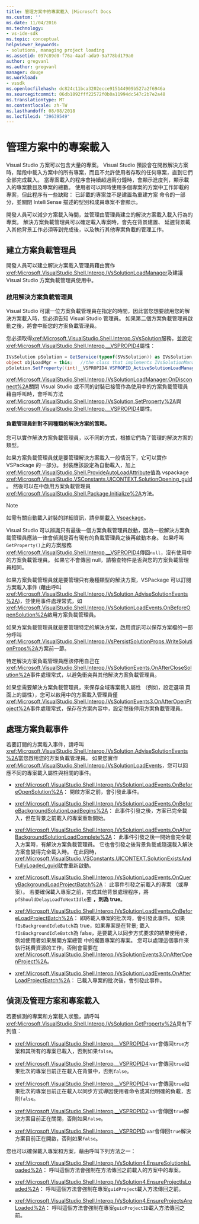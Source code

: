 ```yaml
---
title: 管理方案中的專案載入 |Microsoft Docs
ms.custom: ''
ms.date: 11/04/2016
ms.technology:
- vs-ide-sdk
ms.topic: conceptual
helpviewer_keywords:
- solutions, managing project loading
ms.assetid: 097c89d0-f76a-4aaf-ada9-9a778bd179a0
author: gregvanl
ms.author: gregvanl
manager: douge
ms.workload:
- vssdk
ms.openlocfilehash: dc824c11bca3202ecce915144909b527a2f6946a
ms.sourcegitcommit: 06db1892fff22572f0b0a11994dc547c2b7e2a48
ms.translationtype: MT
ms.contentlocale: zh-TW
ms.lasthandoff: 08/08/2018
ms.locfileid: "39639549"
---
```

# <a name="manage-project-loading-in-a-solution"></a>管理方案中的專案載入
Visual Studio 方案可以包含大量的專案。 Visual Studio 預設會在開啟解決方案時，階段中載入方案中的所有專案，而且不允許使用者存取的任何專案，直到它們全部完成載入。 當專案載入的程序會持續超過兩分鐘時，會顯示進度列，顯示載入的專案數目及專案的總數。 使用者可以同時使用多個專案的方案中工作卸載的專案，但此程序有一些缺點： 已卸載的專案並不是建置為重建方案 命令的一部分，並關閉 IntelliSense 描述的型別和成員專案不會顯示。  
  
 開發人員可以減少方案載入時間，並管理由管理員建立的解決方案載入載入行為的專案。 解決方案負載管理員可以確定載入專案時，會先在背景建置、 延遲背景載入其他背景工作必須等到完成後，以及執行其他專案負載的管理工作。  
  
## <a name="create-a-solution-load-manager"></a>建立方案負載管理員  
 開發人員可以建立解決方案載入管理員藉由實作<xref:Microsoft.VisualStudio.Shell.Interop.IVsSolutionLoadManager>及建議 Visual Studio 方案負載管理員使用中。  
  
### <a name="activate-a-solution-load-manager"></a>啟用解決方案負載管理員  
 Visual Studio 可讓一位方案負載管理員在指定的時間，因此當您想要啟用您的解決方案載入時，您必須告知 Visual Studio 管理員。 如果第二個方案負載管理員啟動之後，將會中斷您的方案負載管理員。  
  
 您必須取得<xref:Microsoft.VisualStudio.Shell.Interop.SVsSolution>服務，並設定<xref:Microsoft.VisualStudio.Shell.Interop.__VSPROPID4>屬性：  
  
```csharp  
IVsSolution pSolution = GetService(typeof(SVsSolution)) as IVsSolution;  
object objLoadMgr = this;   //the class that implements IVsSolutionManager  
pSolution.SetProperty((int)__VSPROPID4.VSPROPID_ActiveSolutionLoadManager, objLoadMgr);  
```  
  
 <xref:Microsoft.VisualStudio.Shell.Interop.IVsSolutionLoadManager.OnDisconnect%2A>關閉 Visual Studio 或不同的封裝已接管作為使用中的方案負載管理員藉由呼叫時，會呼叫方法<xref:Microsoft.VisualStudio.Shell.Interop.IVsSolution.SetProperty%2A>與<xref:Microsoft.VisualStudio.Shell.Interop.__VSPROPID4>屬性。  
  
#### <a name="strategies-for-different-kinds-of-solution-load-manager"></a>負載管理員針對不同種類的解決方案的策略。  
 您可以實作解決方案負載管理員，以不同的方式，根據它們為了管理的解決方案的類型。  
  
 如果方案負載管理員就是要管理解決方案載入一般情況下，它可以實作 VSPackage 的一部分。 封裝應該設定為自動載入，加上<xref:Microsoft.VisualStudio.Shell.ProvideAutoLoadAttribute>值為 vspackage <xref:Microsoft.VisualStudio.VSConstants.UICONTEXT.SolutionOpening_guid>。 然後可以在中啟用方案負載管理員<xref:Microsoft.VisualStudio.Shell.Package.Initialize%2A>方法。  
  
> [!NOTE]
>  如需有關自動載入封裝的詳細資訊，請參閱[載入 Vspackage](../extensibility/loading-vspackages.md)。  
  
 Visual Studio 可以辨識只有最後一個方案負載管理員啟動，因為一般解決方案負載管理員應該一律會偵測是否有現有的負載管理員之後再啟動本身。 如果呼叫`GetProperty()`上的方案服務<xref:Microsoft.VisualStudio.Shell.Interop.__VSPROPID4>傳回`null`，沒有使用中的方案負載管理員。 如果它不會傳回 null，請檢查物件是否與您的方案負載管理員相同。  
  
 如果方案負載管理員就是要管理只有幾種類型的解決方案，VSPackage 可以訂閱方案載入事件 (藉由呼叫<xref:Microsoft.VisualStudio.Shell.Interop.IVsSolution.AdviseSolutionEvents%2A>)，並使用事件處理常式，如<xref:Microsoft.VisualStudio.Shell.Interop.IVsSolutionLoadEvents.OnBeforeOpenSolution%2A>啟用方案負載管理員。  
  
 如果方案負載管理員就是要管理特定的解決方案，啟用資訊可以保存方案檔的一部分呼叫<xref:Microsoft.VisualStudio.Shell.Interop.IVsPersistSolutionProps.WriteSolutionProps%2A>方案前一節。  
  
 特定解決方案負載管理員應該停用自己在<xref:Microsoft.VisualStudio.Shell.Interop.IVsSolutionEvents.OnAfterCloseSolution%2A>事件處理常式，以避免衝突與其他解決方案負載管理員。  
  
 如果您需要解決方案負載管理員，來保存全域專案載入屬性 （例如，設定選項 頁面上的屬性），您可以啟用中的方案載入管理員僅<xref:Microsoft.VisualStudio.Shell.Interop.IVsSolutionEvents3.OnAfterOpenProject%2A>事件處理常式，保存在方案內容中，設定然後停用方案負載管理員。  
  
## <a name="handle-solution-load-events"></a>處理方案負載事件  
 若要訂閱的方案載入事件，請呼叫<xref:Microsoft.VisualStudio.Shell.Interop.IVsSolution.AdviseSolutionEvents%2A>當您啟用您的方案負載管理員。 如果您實作<xref:Microsoft.VisualStudio.Shell.Interop.IVsSolutionLoadEvents>，您可以回應不同的專案載入屬性與相關的事件。  
  
-   <xref:Microsoft.VisualStudio.Shell.Interop.IVsSolutionLoadEvents.OnBeforeOpenSolution%2A>： 開啟方案之前，會引發此事件。
  
-   <xref:Microsoft.VisualStudio.Shell.Interop.IVsSolutionLoadEvents.OnBeforeBackgroundSolutionLoadBegins%2A>： 此事件引發之後，方案已完全載入，但在背景之前載入的專案重新開始。
  
-   <xref:Microsoft.VisualStudio.Shell.Interop.IVsSolutionLoadEvents.OnAfterBackgroundSolutionLoadComplete%2A>： 此事件引發之後一開始會完全載入方案時，有解決方案負載管理員。 它也會引發之後背景負載或隨選載入解決方案會變得完全載入時。 在此同時，<xref:Microsoft.VisualStudio.VSConstants.UICONTEXT.SolutionExistsAndFullyLoaded_guid>就會重新啟動。  
  
-   <xref:Microsoft.VisualStudio.Shell.Interop.IVsSolutionLoadEvents.OnQueryBackgroundLoadProjectBatch%2A>： 此事件引發之前載入的專案 （或專案）。 若要確保載入專案之前，完成其他背景處理程序，將`pfShouldDelayLoadToNextIdle`要 **，則為 true**。  
  
-   <xref:Microsoft.VisualStudio.Shell.Interop.IVsSolutionLoadEvents.OnBeforeLoadProjectBatch%2A>： 即將載入專案的批次時，會引發此事件。 如果`fIsBackgroundIdleBatch`為 true，如果專案是在背景; 載入`fIsBackgroundIdleBatch`為 false，是要載入以同步方式要求的結果使用者，例如使用者如果展開方案總管 中的擱置專案的專案。 您可以處理這個事件來執行耗費資源的工作，否則會需要在<xref:Microsoft.VisualStudio.Shell.Interop.IVsSolutionEvents3.OnAfterOpenProject%2A>。  
  
-   <xref:Microsoft.VisualStudio.Shell.Interop.IVsSolutionLoadEvents.OnAfterLoadProjectBatch%2A>： 已載入專案的批次後，會引發此事件。  
  
## <a name="detect-and-manage-solution-and-project-loading"></a>偵測及管理方案和專案載入  
 若要偵測的專案和方案載入狀態，請呼叫<xref:Microsoft.VisualStudio.Shell.Interop.IVsSolution.GetProperty%2A>具有下列值：  
  
-   <xref:Microsoft.VisualStudio.Shell.Interop.__VSPROPID4>:`var`會傳回`true`方案和其所有的專案已載入，否則如果`false`。  
  
-   <xref:Microsoft.VisualStudio.Shell.Interop.__VSPROPID4>:`var`會傳回`true`如果批次的專案目前正在載入在背景中，否則`false`。  
  
-   <xref:Microsoft.VisualStudio.Shell.Interop.__VSPROPID4>:`var`會傳回`true`如果批次的專案目前正在載入以同步方式導因使用者命令或其他明確的負載，否則`false`。  
  
-   <xref:Microsoft.VisualStudio.Shell.Interop.__VSPROPID2>:`var`會傳回`true`解決方案目前正在關閉，否則如果`false`。  
  
-   <xref:Microsoft.VisualStudio.Shell.Interop.__VSPROPID>:`var`會傳回`true`解決方案目前正在開啟，否則如果`false`。  
  
 您也可以確保載入專案和方案，藉由呼叫下列方法之一：  
  
-   <xref:Microsoft.VisualStudio.Shell.Interop.IVsSolution4.EnsureSolutionIsLoaded%2A>： 呼叫這個方法會強制在方法傳回之前載入的方案中的專案。  
  
-   <xref:Microsoft.VisualStudio.Shell.Interop.IVsSolution4.EnsureProjectIsLoaded%2A>： 呼叫這個方法會強制在專案`guidProject`載入方法傳回之前。  
  
-   <xref:Microsoft.VisualStudio.Shell.Interop.IVsSolution4.EnsureProjectsAreLoaded%2A>： 呼叫這個方法會強制在專案`guidProjectID`載入方法傳回之前。  
